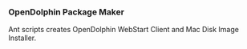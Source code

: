 ### OpenDolphin Package Maker
Ant scripts creates OpenDolphin WebStart Client and Mac Disk Image Installer.
